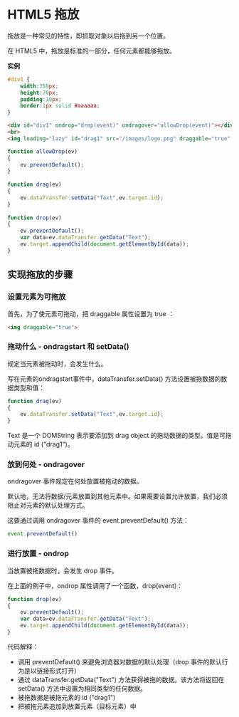 #  HTML5 拖放

拖放是一种常见的特性，即抓取对象以后拖到另一个位置。

在 HTML5 中，拖放是标准的一部分，任何元素都能够拖放。

**实例**

```css
#div1 {
    width:350px;
    height:70px;
    padding:10px;
    border:1px solid #aaaaaa;
}
```

```html
<div id="div1" ondrop="drop(event)" ondragover="allowDrop(event)"></div>
<br>
<img loading="lazy" id="drag1" src="/images/logo.png" draggable="true" ondragstart="drag(event)" width="336" height="69">
```

```javascript
function allowDrop(ev)
{
    ev.preventDefault();
}
 
function drag(ev)
{
    ev.dataTransfer.setData("Text",ev.target.id);
}
 
function drop(ev)
{
    ev.preventDefault();
    var data=ev.dataTransfer.getData("Text");
    ev.target.appendChild(document.getElementById(data));
}
```

##  实现拖放的步骤

###  设置元素为可拖放

首先，为了使元素可拖动，把 draggable 属性设置为 true ：

```html
<img draggable="true">
```

### 拖动什么 - ondragstart 和 setData()

规定当元素被拖动时，会发生什么。

写在元素的ondragstart事件中，dataTransfer.setData() 方法设置被拖数据的数据类型和值：

```javascript
function drag(ev)
{
    ev.dataTransfer.setData("Text",ev.target.id);
}
```

Text 是一个 DOMString 表示要添加到 drag object 的拖动数据的类型。值是可拖动元素的 id ("drag1")。

###  放到何处 - ondragover

ondragover 事件规定在何处放置被拖动的数据。

默认地，无法将数据/元素放置到其他元素中。如果需要设置允许放置，我们必须阻止对元素的默认处理方式。

这要通过调用 ondragover 事件的 event.preventDefault() 方法：

```javascript
event.preventDefault()
```

###  进行放置 - ondrop

当放置被拖数据时，会发生 drop 事件。

在上面的例子中，ondrop 属性调用了一个函数，drop(event)：

```javascript
function drop(ev)
{
    ev.preventDefault();
    var data=ev.dataTransfer.getData("Text");
    ev.target.appendChild(document.getElementById(data));
}
```

代码解释：

- 调用 preventDefault() 来避免浏览器对数据的默认处理（drop 事件的默认行为是以链接形式打开）
- 通过 dataTransfer.getData("Text") 方法获得被拖的数据。该方法将返回在 setData() 方法中设置为相同类型的任何数据。
- 被拖数据是被拖元素的 id ("drag1")
- 把被拖元素追加到放置元素（目标元素）中

